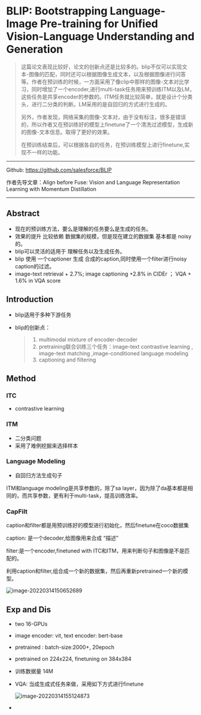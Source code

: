 # BLIP: Bootstrapping Language-Image Pre-training for Unified Vision-Language Understanding and Generation
>这篇论文表现比较好，论文的创新点还是比较多的。blip不仅可以实现文本-图像的匹配，同时还可以根据图像生成文本，以及根据图像进行问答等。作者在预训练的时候，一方面采用了像clip中那样的图像-文本对比学习，同时增加了一个encoder,进行multi-task任务用来预训练ITM以及LM，这些任务是共享encoder的参数的。ITM任务就比较简单，就是设计个分类头，进行二分类的判断。LM采用的是自回归的方式进行生成的。
>
>另外，作者发现，网络采集的图像-文本对，由于没有标注，很多是错误的，所以作者又在预训练好的模型上finetune了一个清洗过滤模型，生成新的图像-文本信息。取得了更好的效果。
>
>在预训练结束后，可以根据各自的任务，在预训练模型上进行finetune,实现不一样的功能。

---

Github:  https://github.com/salesforce/BLIP

作者先导文章：Align before Fuse: Vision and Language Representation Learning with Momentum Distillation

---

## Abstract

- 现在的预训练方法，要么是理解的任务要么是生成的任务。
- 效果的提升 比较依赖 数据集的规模，但是现在建立的数据集 基本都是 noisy的。
- blip可以灵活的适用于 理解任务以及生成任务。
- blip  使用 一个captioner 生成 合成的caption,同时使用一个filter进行noisy caption的过滤。
- image-text retrieval + 2.7%; image captioning +2.8% in CIDEr ； VQA + 1.6% in VQA score

## Introduction

- blip适用于多种下游任务

- blip的创新点：

  > 1. multimodal mixture of encoder-decoder
  > 2. pretraining联合训练三个任务：image-text  contrastive learning , image-text matching ,image-conditioned language modeling
  > 3. captioning and filtering

## Method

### ITC

- contrastive learning

### ITM

- 二分类问题
- 采用了难例挖掘来选择样本

### Language Modeling

- 自回归方法生成句子

ITM和language modeling是共享参数的，除了sa layer，因为除了da基本都是相同的，而共享参数，更有利于multi-task，提高训练效率。



### CapFilt

caption和filter都是用预训练好的模型进行初始化，然后finetune在coco数据集

caption: 是一个decoder,给图像用来合成 “描述”

filter:是一个encoder,finetuned with ITC和ITM，用来判断句子和图像是不是匹配的。

利用caption和filter,组合成一个新的数据集，然后再重新pretrained一个新的模型。

![image-20220314150652689](C:\Users\wanglichun\Desktop\Typera\TyporaPapers\images\image-20220314150652689.png)



## Exp and Dis

- two 16-GPUs

- image encoder: vit,  text encoder: bert-base

- pretrained :  batch-size:2000+,   20epoch

- pretrained on 224x224, finetuning on 384x384

- 训练数据量 14M

- VQA: 当成生成式任务来做，采用如下方式进行finetune

  ![image-20220314155124873](C:\Users\wanglichun\Desktop\Typera\TyporaPapers\images\image-20220314155124873.png)

- 

  
